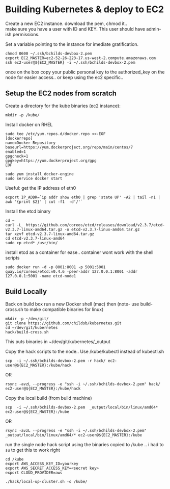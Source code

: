# Building Kubernetes & deploy to EC2

Create a new EC2 instance.  download the pem, chmod it..  
make sure you have a user with ID and KEY.  This user should have admin-ish permissions.

Set a variable pointing to the instance for imediate gratification.

```
chmod 0600 ~/.ssh/bchilds-devbox-2.pem
export EC2_MASTER=ec2-52-26-223-17.us-west-2.compute.amazonaws.com
ssh ec2-user@${EC2_MASTER} -i ~/.ssh/bchilds-devbox-2.pem
```
once on the box copy your public personal key to the authorized_key on the node for easier access.. or keep using the ec2 specific..

## Setup the EC2 nodes from scratch

Create a directory for the kube binaries (ec2 instance):
```
mkdir -p /kube/
```

Install docker on RHEL
```
sudo tee /etc/yum.repos.d/docker.repo <<-EOF
[dockerrepo]
name=Docker Repository
baseurl=https://yum.dockerproject.org/repo/main/centos/7
enabled=1
gpgcheck=1
gpgkey=https://yum.dockerproject.org/gpg
EOF

sudo yum install docker-engine
sudo service docker start
```

Useful: get the IP address of eth0
```
export IP_ADDR=`ip addr show eth0 | grep 'state UP' -A2 | tail -n1 | awk '{print $2}' | cut -f1  -d'/'`
```

Install the etcd binary
```
cd ~
curl -L  https://github.com/coreos/etcd/releases/download/v2.3.7/etcd-v2.3.7-linux-amd64.tar.gz -o etcd-v2.3.7-linux-amd64.tar.gz
tar xzvf etcd-v2.3.7-linux-amd64.tar.gz
cd etcd-v2.3.7-linux-amd64
sudo cp etcd* /usr/bin/
```

install etcd as a container for ease.. container wont work with the shell scripts
```
sudo docker run -d -p 8001:8001 -p 5001:5001 quay.io/coreos/etcd:v0.4.6 -peer-addr 127.0.0.1:8001 -addr 127.0.0.1:5001 -name etcd-node1
```

## Build Locally 
Back on build box run a new Docker shell (mac) then (note- use build-cross.sh to make compatible binaries for linux)
```
mkdir -p ~/dev/git/
git clone https://github.com/childsb/kubernetes.git
cd ~/dev/git/kubernetes
hack/build-cross.sh 
```

This puts binaries in ~/dev/git/kubernetes/_output

Copy the hack scripts to the node.. Use /kube/kubectl instead of kubectl.sh
```
scp  -i ~/.ssh/bchilds-devbox-2.pem -r hack/ ec2-user@${EC2_MASTER}:/kube/hack
```
OR
```
rsync -avzL --progress -e "ssh -i ~/.ssh/bchilds-devbox-2.pem" hack/ ec2-user@${EC2_MASTER}:/kube/hack

```


Copy the local build (from build machine)
```
scp  -i ~/.ssh/bchilds-devbox-2.pem  _output/local/bin/linux/amd64*  ec2-user@${EC2_MASTER}:/kube
```
OR
```
rsync -avzL --progress -e "ssh -i ~/.ssh/bchilds-devbox-2.pem"  _output/local/bin/linux/amd64/* ec2-user@${EC2_MASTER}:/kube
```

run the single node hack script using the binaries copied to /kube .. i had to ```su``` to get this to work right 
```
cd /kube
export AWS_ACCESS_KEY_ID=yourkey
export AWS_SECRET_ACCESS_KEY=<secret key> 
export CLOUD_PROVIDER=aws

./hack/local-up-cluster.sh -o /kube/
```
